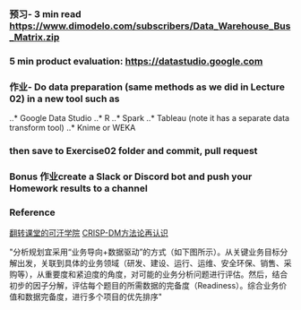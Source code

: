 ### 预习- 3 min read https://www.dimodelo.com/subscribers/Data_Warehouse_Bus_Matrix.zip
### 5 min product evaluation: https://datastudio.google.com


### 作业- Do data preparation (same methods as we did in Lecture 02) in a new tool such as 
..* Google Data Studio
..* R
..* Spark
..* Tableau (note it has a separate data transform tool)
..* Knime or WEKA

### then save to Exercise02 folder and commit, pull request

### Bonus 作业create a Slack or Discord bot and push your Homework results to a channel

### Reference

[翻转课堂的可汗学院](https://book.douban.com/subject/25886309/)
[CRISP-DM方法论再认识](https://zhuanlan.zhihu.com/p/32014381)

"分析规划宜采用“业务导向+数据驱动”的方式（如下图所示）。从关键业务目标分解出发，关联到具体的业务领域（研发、建设、运行、运维、安全环保、销售、采购等），从重要度和紧迫度的角度，对可能的业务分析问题进行评估。然后，结合初步的因子分解，评估每个题目的所需数据的完备度（Readiness）。综合业务价值和数据完备度，进行多个项目的优先排序"
